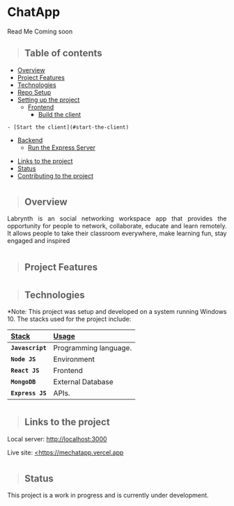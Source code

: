 # ChatApp
Read Me Coming soon

> ## Table of contents

- [Overview](#overview)
- [Project Features](#project-features)
- [Technologies](#technologies)
- [Repo Setup](#repo-setup)
- [Setting up the project](#setting-up-the-project)
  - [Frontend](#frontend)
    - [Build the client](#build-the-client)
<!--     - [Build the single-spa root](#build-the-single-spa-root) -->
    - [Start the client](#start-the-client)
<!--     - [Start the single-spa root](#start-the-single-spa-root) -->
<!--     - [Lint the Frontend](#lint-the-frontend) -->
<!--     - [Running Tests and generating test coverage report](#running-tests-and-generating-test-coverage-report) -->
  - [Backend](#backend)
    - [Run the Express Server](#run-the-django-server)
<!--     - [Pre-commit and lint the Backend](#pre-commit-and-lint-the-backend) -->
<!--     - [Running Tests](#running-tests) -->
- [Links to the project](#links-to-the-project)
- [Status](#status)
- [Contributing to the project](#contributing-to-the-project)

#

> ## Overview

<p align="justify">
Labrynth is an social networking workspace app that provides the opportunity for people to network, collaborate, educate and learn remotely. It allows people to take their classroom everywhere, make learning fun, stay engaged and inspired 


</p>

<!-- ![site image](https://drive.google.com/uc?export=view&id=1OinCY56dOGcG6DvliWAhznSj4d7gA4_H) -->

#

> ## Project Features
>
<!-- The YouTube music plugin allows the users in the organization to add and play Youtube links.You can also chat in real time with other members of the organization.

- Add and Play Youtube music and videos.

- Chat in realtime in the music room.

- Song search and filter options.

- Like and unlike songs. -->

</p>

#

> ## Technologies

<p align="justify">
*Note: This project was setup and developed on a system running Windows 10. The stacks used for the project include:
</p>

| <b><u>Stack</u></b>          | <b><u>Usage</u></b>   |
| :--------------------------- | :-------------------- |
| **`Javascript`**             | Programming language. |
| **`Node JS`**                | Environment           |
| **`React JS`**               | Frontend              |
| **`MongoDB`**                | External Database     |
| **`Express JS`**             | APIs.                 |

#

<!-- > ## Repo Setup

<p align="justify">
To setup the repo, first fork the Zurichat YouTube Music, then clone the forked repository to create a copy on the local machine.
</p>

    $ git clone git@github.com:pauline-banye/music_video.git

<p align="justify">
Change directory to the cloned repo and set the original Zurichat repository as the "upstream" and your forked repository as the "origin" using gitbash.
</p>

    $ git remote add upstream git@github.com:zurichat/zc_plugin_youtube_music_video.git

#

> ## Setting up the project

<p align="justify">
The first step requires the download and installation of Python 3.9 and a check to confirm that pip and the necessary dependencies are properly installed.
</p>

<p align="justify">
After the installation of the Python program, setup the project environment with pip and virtualenv in the command prompt, powershell or gitbash terminal. Virtualenv helps to create an isolated Python environment containing all the packages necessary for the project.
</p>

\*Note:

- This project was setup using the gitbash terminal. Some of the commands used do not work with command prompt or powershell.

* If a "pip command not found error" is encountered, download get-pip.py and run `phython get-pip.py` to install it.

###

    $ pip install virtualenv

Navigate to the cloned local project folder. Create a virtual environment folder and activate the environment by running the following commands in the gitbash terminal.

###

    $ python -m venv venv
    $ source venv/scripts/activate

<p align="justify">
Once the virtual environment is active, the next step is the Django installation. Django is an open source Python web application framework thats helps with the rapid development of secure websites.
</p>

###

    $ (venv) pip install django

<p align="justify">
After installing Django, install Django REST framework in the gitbash terminal. The Django REST framework is a flexible toolkit for building Web based APIs. The REST framework was used for the creation of APIs, serialization and the authentication process for this project.
</p>

###

    $ (venv) pip install djangorestframework

Install all the necessary dependencies for the project. A few of them are listed below.

| <b><u>Modules</u></b>     | <b><u>Usage</u></b>           |
| :------------------------ | :---------------------------- |
| **`django-cors-headers`** | Cross Origin Resource Sharing |
| **`gunicorn`**            | WSGI HTTP server              |
| **`whitenoise`**          | Static files                  |
| **`Markdown`**            | Markup language               |
| **`django-environ`**      | Environment configuration     |

An exhaustive list can be found in the requirements.txt file included in this project. The modules can be 'batch installed' using the `pip install -r requirements.txt` command.

### Frontend

- #### Build the client

      $ cd server/client (frontend folder)
      $ yarn
      $ yarn build

- #### Build the single-spa root

      $ cd root
      $ yarn
      $ yarn build

- #### Start the client

      $ cd server/client (frontend folder)
      $ yarn
      $ yarn start

- #### Start the single-spa root

      $ cd root
      $ yarn
      $ yarn start

      - Frontend devs: You don't need to start django server. Only start the client and single-spa root to view your edits.

- #### Lint the Frontend

      $ cd server/client (frontend folder)

      $ yarn lint --fix (or yarn lint --fix . to fix all files)

- #### Running Tests and generating test coverage report

      $ cd server/client (frontend folder)

      $ yarn test

      - To view coverage report : inside test-coverage/icov-report there's an
      index.html file, open this file in a browser to view coverage report.

#

### Backend

- #### Run the Django Server

      $ cd server (Backend folder)

      - Create .env file in config and specify variables for Secret Key and system environment using the sample.env file

      $ python manage.py runserver

- #### Pre-commit and lint the Backend

      $ cd server (Backend folder)

      $ pre-commit run (or pre-commit run --all-files to check all files)

      - Backend devs: You don't need to run yarn start to test your endpoints.

- #### Running Tests

      $ cd server (Backend folder)

      $ python manage.py test music/tests

#

### Note to the DevOps

- Build first before starting django server

# -->

> ## Links to the project
>
 Local server: <a href='<http://localhost:3000>'>http://localhost:3000</a>

Live site: <a href='<https://mechatapp.vercel.app>'><https://mechatapp.vercel.app</a>

#

> ## Status
>
This project is a work in progress and is currently under development.

#

<!-- > ## Contributing to the project

If you find something worth contributing, please fork the repo, make a pull request and add valid and well-reasoned explanations about your changes or comments.

Before adding a pull request, please note:

- It should be inviting and clear.
- Any additions should be relevant.
- It should be easy to contribute to.
- Urls marked **\*** are temporarily unavailable. Don't delete it without confirming that it has permanently expired.

This repository is not meant to contain everything. Only good quality verified information.

All **`suggestions`** are welcome! -->

<!-- > ###### Readme created by Pauline Banye -->
